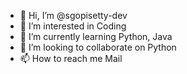 - 👋 Hi, I’m @sgopisetty-dev
- 👀 I’m interested in Coding
- 🌱 I’m currently learning Python, Java
- 💞️ I’m looking to collaborate on Python
- 📫 How to reach me Mail

<!---
sgopisetty-dev/sgopisetty-dev is a ✨ special ✨ repository because its `README.md` (this file) appears on your GitHub profile.
You can click the Preview link to take a look at your changes.
--->
